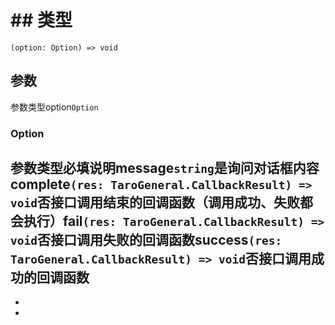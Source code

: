 # ## 类型[​](enableAlertBeforeUnload.html#类型)
```tsx
(option: Option) => void
```

## 参数[​](enableAlertBeforeUnload.html#参数)
参数类型option`Option`
### Option[​](enableAlertBeforeUnload.html#option)
参数类型必填说明message`string`是询问对话框内容complete`(res: TaroGeneral.CallbackResult) => void`否接口调用结束的回调函数（调用成功、失败都会执行）fail`(res: TaroGeneral.CallbackResult) => void`否接口调用失败的回调函数success`(res: TaroGeneral.CallbackResult) => void`否接口调用成功的回调函数
- 
- 

-
